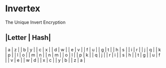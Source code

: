 # Invertex
The Unique Invert Encryption

|Letter | Hash|
---------------
| a | z |
| b | y |
| c | x |
| d | w |
| e | v |
| f | u |
| g | t |
| h | s |
| i | r |
| j | q |
| k | p |
| l | o |
| m | n |
| n | m |
| o | l |
| p | k |
| q | j |
| r | i |
| s | h |
| t | g |
| u | f |
| v | e |
| w | d |
| x | c |
| y | b |
| z | a | 
